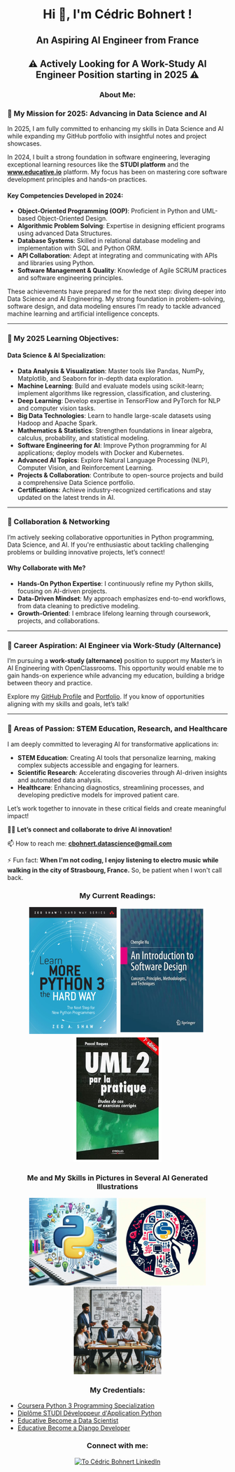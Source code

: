 <h1 align="center">Hi 👋, I'm Cédric Bohnert !</h1>
<h2 align="center">An Aspiring AI Engineer from France</h2>
<h2 align="center">⚠️ Actively Looking for A Work-Study AI Engineer Position starting in 2025 ⚠️</h2>

<h3 align="center">About Me:</h3>

  ### 🔭 My Mission for 2025: Advancing in Data Science and AI
  
  In 2025, I am fully committed to enhancing my skills in Data Science and AI while expanding my GitHub portfolio with insightful notes and project showcases. 
  
  In 2024, I built a strong foundation in software engineering, leveraging exceptional learning resources like the **STUDI platform** and the **www.educative.io** platform. My focus has been on mastering core software development principles and hands-on practices.
  
  #### Key Competencies Developed in 2024:
  
  - **Object-Oriented Programming (OOP)**: Proficient in Python and UML-based Object-Oriented Design.
  - **Algorithmic Problem Solving**: Expertise in designing efficient programs using advanced Data Structures.
  - **Database Systems**: Skilled in relational database modeling and implementation with SQL and Python ORM.
  - **API Collaboration**: Adept at integrating and communicating with APIs and libraries using Python.
  - **Software Management & Quality**: Knowledge of Agile SCRUM practices and software engineering principles.
  
  These achievements have prepared me for the next step: diving deeper into Data Science and AI Engineering. My strong foundation in problem-solving, software design, and data modeling ensures I’m ready to tackle advanced machine learning and artificial intelligence concepts.
  
  ---
  
  ### 🌱 My 2025 Learning Objectives:
  
  #### Data Science & AI Specialization:
  - **Data Analysis & Visualization**: Master tools like Pandas, NumPy, Matplotlib, and Seaborn for in-depth data exploration.  
  - **Machine Learning**: Build and evaluate models using scikit-learn; implement algorithms like regression, classification, and clustering.  
  - **Deep Learning**: Develop expertise in TensorFlow and PyTorch for NLP and computer vision tasks.  
  - **Big Data Technologies**: Learn to handle large-scale datasets using Hadoop and Apache Spark.  
  - **Mathematics & Statistics**: Strengthen foundations in linear algebra, calculus, probability, and statistical modeling.  
  - **Software Engineering for AI**: Improve Python programming for AI applications; deploy models with Docker and Kubernetes.  
  - **Advanced AI Topics**: Explore Natural Language Processing (NLP), Computer Vision, and Reinforcement Learning.  
  - **Projects & Collaboration**: Contribute to open-source projects and build a comprehensive Data Science portfolio.  
  - **Certifications**: Achieve industry-recognized certifications and stay updated on the latest trends in AI.
  
  ---
  
  ### 👯 Collaboration & Networking
  
  I’m actively seeking collaborative opportunities in Python programming, Data Science, and AI. If you're enthusiastic about tackling challenging problems or building innovative projects, let’s connect!
  
  #### Why Collaborate with Me?
  
  - **Hands-On Python Expertise**: I continuously refine my Python skills, focusing on AI-driven projects.  
  - **Data-Driven Mindset**: My approach emphasizes end-to-end workflows, from data cleaning to predictive modeling.  
  - **Growth-Oriented**: I embrace lifelong learning through coursework, projects, and collaborations.
  
  ---
  
  ### 💼 Career Aspiration: AI Engineer via Work-Study (Alternance)
  
  I’m pursuing a **work-study (alternance)** position to support my Master’s in AI Engineering with OpenClassrooms. This opportunity would enable me to gain hands-on experience while advancing my education, building a bridge between theory and practice.
  
  Explore my [GitHub Profile](#) and [Portfolio](#). If you know of opportunities aligning with my skills and goals, let’s talk!
  
  ---
  
  ### 🤝 Areas of Passion: STEM Education, Research, and Healthcare  
  
  I am deeply committed to leveraging AI for transformative applications in:
  - **STEM Education**: Creating AI tools that personalize learning, making complex subjects accessible and engaging for learners.  
  - **Scientific Research**: Accelerating discoveries through AI-driven insights and automated data analysis.  
  - **Healthcare**: Enhancing diagnostics, streamlining processes, and developing predictive models for improved patient care.
  
  Let’s work together to innovate in these critical fields and create meaningful impact!
  
  👨‍💻 **Let’s connect and collaborate to drive AI innovation!**

  📫 How to reach me: **cbohnert.datascience@gmail.com**

  ⚡ Fun fact: **When I'm not coding, I enjoy listening to electro music while walking in the city of Strasbourg, France.** So, be patient when I won't call back. 

<h3 align="center">My Current Readings:</h3>

<p align="center">
<img src="./img/learn_more_python.png" alt="Learn More Python the Hard Way Shaw" height="290" width="200" />
<img src="./img/software_design_hue.png" alt="Software Design Hue" height="290" width="200" />
<img src="./img/uml2_pratique_roques.png" alt="UML 2 par la pratique Roques" height="290" width="200" />
</p>

<h3 align="center">Me and My Skills in Pictures in Several AI Generated Illustrations</h3>

<p align="center">
<img src="./img/exploratory_data_analysis.jpeg" alt="Exploratory Data Analysis with Python Programming" height="200" width="200" />
<img src="./img/pensee_informatique_apprentissage.jpeg" alt="Pensée Informatique et Apprentissage" height="200" width="200" />
<img src="./img/agilite_communication_oop_design.jpeg" alt="Agilité Communication Design Thinking" height="200" width="200" />
</p>

<h3 align="center">My Credentials:</h3>

- [Coursera Python 3 Programming Specialization](./credentials/Coursera_6FETXJVPRGWS_Python3_Programming.pdf)
- [Diplôme STUDI Développeur d'Application Python](./credentials/C%C3%A9dric_BOHNERT_DIPL%C3%94ME_STUDI_MARS_24_011_Dipl%C3%B4me_Studi_HETIC.pdf)
- [Educative Become a Data Scientist](./credentials/O7rwGNT0N8N2JkKW5FAymoMrGrpMsB_data_scientist.pdf)
- [Educative Become a Django Developer](./credentials/985KjktrMGW4LYN18t0mW4DOrOxDIN-1_Django_Developer.pdf)
  
<h3 align="center">Connect with me:</h3>
<p align="center">
<a href="https://linkedin.com/in/cedricbohnert" target="blank"><img align="center" src="https://raw.githubusercontent.com/rahuldkjain/github-profile-readme-generator/master/src/images/icons/Social/linked-in-alt.svg" alt="To Cédric Bohnert LinkedIn" height="30" width="40" /></a>
</p>




